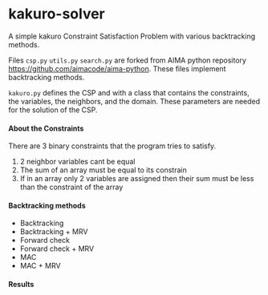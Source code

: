 # kakuro-solver

A simple kakuro Constraint Satisfaction Problem with various backtracking methods.

Files `csp.py` `utils.py` `search.py` are forked from AIMA python repository https://github.com/aimacode/aima-python.
These files implement backtracking methods.

`kakuro.py` defines the CSP and with a class that contains the constraints, the variables, the neighbors, and the domain. 
These parameters are needed for the solution of the CSP.


#### About the Constraints
There are 3 binary constraints that the program tries to satisfy.

1. 2 neighbor variables cant be equal
2. The sum of an array must be equal to its constrain
3. If in an array only 2 variables are assigned then their sum must be less than the constraint of the array


#### Backtracking methods
- Backtracking
- Backtracking + MRV
- Forward check
- Forward check + MRV
- MAC
- MAC + MRV


#### Results


